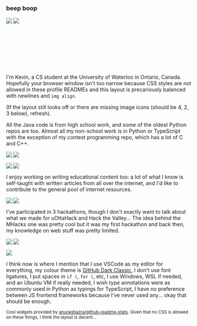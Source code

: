 ### beep boop

<p>
  <img align="left" src="https://github-readme-stats.vercel.app/api/top-langs/?username=beepboop271&exclude_repo=mhacks-12&theme=ayu-mirage&layout=compact&hide_border=true"/>
  <img align="left" src="https://github-readme-stats.vercel.app/api?username=beepboop271&hide=contribs&hide_rank=true&count_private=true&show_icons=true&disable_animations=true&custom_title=GitHub%20Stats&title_color=c792ea&text_color=89ddff&icon_color=ffcb6b&bg_color=15,1f2430,28113d&hide_border=true"/>
</p>

\
\
\
\
\
\
\
\
\
I'm Kevin, a CS student at the University of Waterloo in Ontario, Canada. Hopefully your browser window isn't too narrow because CSS styles are not allowed in these profile READMEs and this layout is precariously balanced with newlines and `img align`.

(If the layout still looks off or there are missing image icons (should be 4, 2, 3 below), refresh).

All the Java code is from high school work, and some of the oldest Python repos are too. Almost all my non-school work is in Python or TypeScript with the exception of my contest programming repo, which has a lot of C and C++.

<p>
  <a href="https://github.com/beepboop271/kevin-is-lonely">
    <img align="left" src="https://github-readme-stats.vercel.app/api/pin/?username=beepboop271&repo=kevin-is-lonely&theme=ayu-mirage&hide_border=true"/>
  </a>
  <a href="https://github.com/beepboop271/average-calculator-v2">
    <img align="center" src="https://github-readme-stats.vercel.app/api/pin/?username=beepboop271&repo=average-calculator-v2&theme=ayu-mirage&hide_border=true"/>
  </a>
</p>
<p>
  <a href="https://github.com/beepboop271/candy-likes-thighs">
    <img align="left" src="https://github-readme-stats.vercel.app/api/pin/?username=beepboop271&repo=candy-likes-thighs&theme=ayu-mirage&hide_border=true"/>
  </a>
  <a href="https://github.com/beepboop271/programming-contest-stuff">
    <img align="center" src="https://github-readme-stats.vercel.app/api/pin/?username=beepboop271&repo=programming-contest-stuff&theme=ayu-mirage&hide_border=true"/>
  </a>
</p>

I enjoy working on writing educational content too: a lot of what I know is self-taught with written articles from all over the internet, and I'd like to contribute to the general pool of internet resources.

<p>
  <a href="https://github.com/beepboop271/computer-science-club">
    <img align="left" src="https://github-readme-stats.vercel.app/api/pin/?username=beepboop271&repo=computer-science-club&theme=ayu-mirage&hide_border=true"/>
  </a>
  <a href="https://github.com/beepboop271/ctf-writeups-solutions">
    <img align="center" src="https://github-readme-stats.vercel.app/api/pin/?username=beepboop271&repo=ctf-writeups-solutions&theme=ayu-mirage&hide_border=true"/>
  </a>
</p>

I've participated in 3 hackathons, though I don't exactly want to talk about what we made for uOttaHack and Hack the Valley... The idea behind the MHacks one was pretty cool but it was my first hackathon and back then, my knowledge on web stuff was pretty limited.

<p>
  <a href="https://github.com/beepboop271/mhacks-12">
    <img align="left" src="https://github-readme-stats.vercel.app/api/pin/?username=beepboop271&repo=mhacks-12&theme=ayu-mirage&hide_border=true"/>
  </a>
  <a href="https://github.com/candicezzzzz/uottahack-3">
    <img align="center" src="https://github-readme-stats.vercel.app/api/pin/?username=candicezzzzz&repo=uottahack-3&show_owner=true&theme=ayu-mirage&hide_border=true"/>
  </a>
</p>
<p>
  <a href="https://github.com/shari09/hack-the-valley-4">
    <img align="center" src="https://github-readme-stats.vercel.app/api/pin/?username=shari09&repo=hack-the-valley-4&show_owner=true&theme=ayu-mirage&hide_border=true"/>
  </a>
</p>

I think now is where I mention that I use VSCode as my editor for everything, my colour theme is [GitHub Dark Classic](https://github.com/primer/github-vscode-theme-dark-classic), I don't use font ligatures, I put spaces in `if (`, `for (`, etc, I use Windows, WSL if needed, and an Ubuntu VM if really needed, I wish type annotations were as commonly used in Python as typings for TypeScript, I have no preference between JS frontend frameworks because I've never used any... okay that should be enough.

<sup>Cool widgets provided by [anuraghazra/github-readme-stats](https://github.com/anuraghazra/github-readme-stats). Given that no CSS is allowed on these things, I think the layout is decent...</sup>
